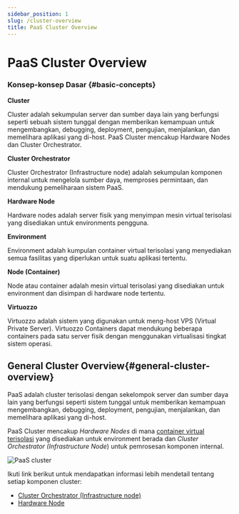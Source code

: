 ```yaml
---
sidebar_position: 1
slug: /cluster-overview
title: PaaS Cluster Overview
---
```

# PaaS Cluster Overview

### Konsep-konsep Dasar {#basic-concepts}

**Cluster**

Cluster adalah sekumpulan server dan sumber daya lain yang berfungsi seperti sebuah sistem tunggal dengan memberikan kemampuan untuk mengembangkan, debugging, deployment, pengujian, menjalankan, dan memelihara aplikasi yang di-host. PaaS Cluster mencakup Hardware Nodes dan Cluster Orchestrator.

**Cluster Orchestrator**

Cluster Orchestrator (Infrastructure node) adalah sekumpulan komponen internal untuk mengelola sumber daya, memproses permintaan, dan mendukung pemeliharaan sistem PaaS.

**Hardware Node**

Hardware nodes adalah server fisik yang menyimpan mesin virtual terisolasi yang disediakan untuk environments pengguna.

**Environment**

Environment adalah kumpulan container virtual terisolasi yang menyediakan semua fasilitas yang diperlukan untuk suatu aplikasi tertentu.

**Node (Container)**

Node atau container adalah mesin virtual terisolasi yang disediakan untuk environment dan disimpan di hardware node tertentu.

**Virtuozzo**

Virtuozzo adalah sistem yang digunakan untuk meng-host VPS (Virtual Private Server). Virtuozzo Containers dapat mendukung beberapa containers pada satu server fisik dengan menggunakan virtualisasi tingkat sistem operasi.

## General Cluster Overview{#general-cluster-overview}

PaaS adalah cluster terisolasi dengan sekelompok server dan sumber daya lain yang berfungsi seperti sistem tunggal untuk memberikan kemampuan mengembangkan, debugging, deployment, pengujian, menjalankan, dan memelihara aplikasi yang di-host.

PaaS Cluster mencakup _Hardware Nodes_ di mana [container virtual terisolasi](http://en.wikipedia.org/wiki/Software_container) yang disediakan untuk environment berada dan _Cluster Orchestrator (Infrastructure Node_) untuk pemrosesan komponen internal.

<img src="https://assets.dewacloud.com/dewacloud-docs/platform-overview/architecture-overview/paas-cluster-overview/01-paas-cluster.png" alt="PaaS cluster" max-width="100%"/>

Ikuti link berikut untuk mendapatkan informasi lebih mendetail tentang setiap komponen cluster:

* [Cluster Orchestrator (Infrastructure node)](https://docs.dewacloud.com/docs/cluster-orchestrator)
* [Hardware Node](https://docs.dewacloud.com/docs/infrastructure-level)